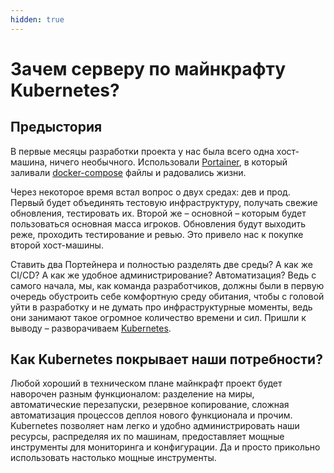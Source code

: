 ```yaml
---
hidden: true
---
```


# Зачем серверу по майнкрафту Kubernetes?

## Предыстория

В первые месяцы разработки проекта у нас была всего одна хост-машина, ничего необычного. Использовали [Portainer](https://www.portainer.io/), в который заливали [docker-compose](https://docs.docker.com/compose/) файлы и радовались жизни.&#x20;

Через некоторое время встал вопрос о двух средах: дев и прод. Первый будет объединять тестовую инфраструктуру, получать свежие обновления, тестировать их. Второй же – основной – которым будет пользоваться основная масса игроков. Обновления будут выходить реже, проходить тестирование и ревью. Это привело нас к покупке второй хост-машины.&#x20;

Ставить два Портейнера и полностью разделять две среды? А как же CI/CD? А как же удобное администрирование? Автоматизация? Ведь с самого начала, мы, как команда разработчиков, должны были в первую очередь обустроить себе комфортную среду обитания, чтобы с головой уйти в разработку и не думать про инфраструктурные моменты, ведь они занимают такое огромное количество времени и сил. Пришли к выводу – разворачиваем [Kubernetes](https://kubernetes.io/).&#x20;

## Как Kubernetes покрывает наши потребности?

Любой хороший в техническом плане майнкрафт проект будет наворочен разным функционалом: разделение на миры, автоматические перезапуски, резервное копирование, сложная автоматизация процессов деплоя нового функционала и прочим. Kubernetes позволяет нам легко и удобно администрировать наши ресурсы, распределяя их по машинам, предоставляет мощные инструменты для мониторинга и конфигурации. Да и просто прикольно использовать настолько мощные инструменты.

